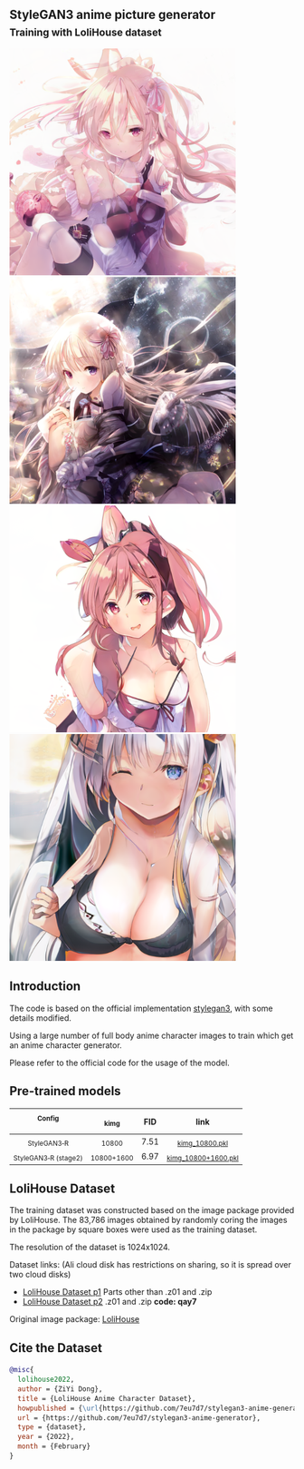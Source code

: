 ## StyleGAN3 anime picture generator<br><sub>Training with LoliHouse dataset</sub>

<p float="left">
  <img src="./imgs/seed0046.png" width="400" />
  <img src="./imgs/seed1119.png" width="400" /> 
  <img src="./imgs/seed0540.png" width="400" />
  <img src="./imgs/seed0334.png" width="400" />
</p>

## Introduction
The code is based on the official implementation [stylegan3](https://github.com/NVlabs/stylegan3), with some details modified.

Using a large number of full body anime character images to train which get an anime character generator.

Please refer to the official code for the usage of the model.

## Pre-trained models

|       <sub>Config</sub><br><br>        |    <sub>kimg</sub>    |  FID   |                link                |
|:--------------------------------------:|:---------------------:|:------:|:----------------------------------:|
|      <sub>StyleGAN3&#8209;R</sub>      |   <sub>10800</sub>    |  7.51  |   <sub>[kimg_10800.pkl](https://www.aliyundrive.com/s/tCpuaxr3v3D)</sub>    |
| <sub>StyleGAN3&#8209;R (stage2)</sub>  | <sub>10800+1600</sub> |  6.97  | <sub>[kimg_10800+1600.pkl](https://www.aliyundrive.com/s/tNR71W9hQfu)</sub> |


## LoliHouse Dataset

The training dataset was constructed based on the image package provided by LoliHouse. The 83,786 images obtained by randomly coring the images in the package by square boxes were used as the training dataset.

The resolution of the dataset is 1024x1024.

Dataset links: (Ali cloud disk has restrictions on sharing, so it is spread over two cloud disks)
* [LoliHouse Dataset p1](https://www.aliyundrive.com/s/Et1Xagopriw) Parts other than .z01 and .zip
* [LoliHouse Dataset p2](https://pan.xunlei.com/s/VMwanpwJcTsHEZ2PX58aWNjRA1) .z01 and .zip **code: qay7**

Original image package:
[LoliHouse](magnet:?xt=urn:btih:756e909170575bef7ac767222cc6c356c213c726&tr=http://open.acgtracker.com:1096/announce)

## Cite the Dataset

```bibtex
@misc{
  lolihouse2022,
  author = {ZiYi Dong},
  title = {LoliHouse Anime Character Dataset},
  howpublished = {\url{https://github.com/7eu7d7/stylegan3-anime-generator}},
  url = {https://github.com/7eu7d7/stylegan3-anime-generator},
  type = {dataset},
  year = {2022},
  month = {February}
}
```